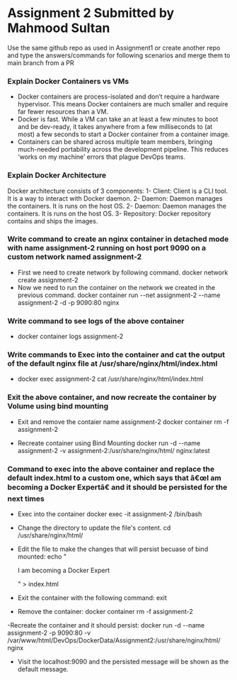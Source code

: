 # Assignment 2 Submitted by Mahmood Sultan

Use the same github repo as used in Assignment1 or create another repo and type the answers/commands for following scenarios and merge them to main branch from a PR
### Explain Docker Containers vs VMs ###
- Docker containers are process-isolated and don’t require a hardware hypervisor. This means Docker containers are much smaller and require far fewer resources than a VM.
- Docker is fast. While a VM can take an at least a few minutes to boot and be dev-ready, it takes anywhere from a few milliseconds to (at most) a few seconds to start a Docker container from a container image.
- Containers can be shared across multiple team members, bringing much-needed portability across the development pipeline. This reduces ‘works on my machine’ errors that plague DevOps teams.

### Explain Docker Architecture ###
Docker architecture consists of 3 components:
1- Client: Client is a CLI tool. It is a way to interact with Docker daemon.
2- Daemon: Daemon manages the containers. It is runs on the host OS.
2- Daemon: Daemon manages the containers. It is runs on the host OS.
3- Repository: Docker repository contains and ships the images.

### Write command to create an nginx container in detached mode with name assignment-2 running on host port 9090 on a custom network named assignment-2 ###
- First we need to create network by following command.
docker network create assignment-2
- Now we need to run the container on the network we created in the previous command.
docker container run --net assignment-2 --name assignment-2 -d -p 9090:80 nginx

### Write command to see logs of the above container ###
- docker container logs assignment-2

### Write commands to Exec into the container and cat the output of the default nginx file at /usr/share/nginx/html/index.html ###
- docker exec assignment-2 cat /usr/share/nginx/html/index.html

### Exit the above container, and now recreate the container by Volume using bind mounting ###
- Exit and remove the contaier name assignment-2
docker container rm -f assignment-2

- Recreate container using Bind Mounting
docker run -d --name assignment-2 -v assignment-2:/usr/share/nginx/html/ nginx:latest

### Command to exec into the above container and replace the default index.html to a custom one, which says that â€œI am becoming a Docker Expertâ€ and it should be persisted for the next times ###
- Exec into the container
docker exec -it assignment-2 /bin/bash

- Change the directory to update the file's content.
cd /usr/share/nginx/html/

- Edit the file to make the changes that will persist becuase of bind mounted:
echo "<p> I am becoming a Docker Expert</p>" > index.html

- Exit the container with the following command:
exit

- Remove the container:
docker container rm -f assignment-2

-Recreate the container and it should persist:
docker run -d --name assignment-2 -p 9090:80 -v /var/www/html/DevOps/DockerData/Assignment2:/usr/share/nginx/html/ nginx

- Visit the localhost:9090 and the persisted message will be shown as the default message.